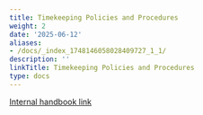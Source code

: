```yaml
---
title: Timekeeping Policies and Procedures
weight: 2
date: '2025-06-12'
aliases:
- /docs/_index_1748146058028409727_1_1/
description: ''
linkTitle: Timekeeping Policies and Procedures
type: docs
---
```


[Internal handbook link](https://internal.gitlab.com/handbook/finance/payroll/timekeeping/)
